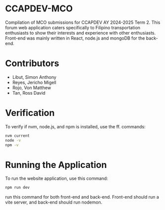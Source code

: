 # CCAPDEV-MCO
Compilation of MCO submissions for CCAPDEV AY 2024-2025 Term 2. This forum web application caters specifically
to Filipino transportation enthusiasts to show their interests and experience with other enthusiasts. Front-end was mainly written in React, node.js and mongoDB for the back-end.

# Contributors
- Libut, Simon Anthony
- Reyes, Jericho Migell
- Rojo, Von Matthew
- Tan, Ross David

# Verification
To verify if nvm, node.js, and npm is installed, use the ff. commands:
```bash
nvm current
node -v
npm -v
```

# Running the Application
To run the website application, use this command:
```bash
npm run dev
```

run this command for both front-end and back-end. Front-end should run a vite server, and back-end should run nodemon.
